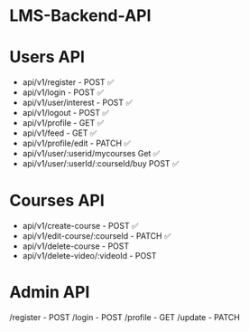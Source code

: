 # LMS-Backend-API

# Users API
- api/v1/register - POST ✅
- api/v1/login - POST ✅
- api/v1/user/interest - POST ✅
- api/v1/logout - POST ✅
- api/v1/profile - GET ✅
- api/v1/feed - GET ✅
- api/v1/profile/edit - PATCH ✅
- api/v1/user/:userid/mycourses Get ✅
- api/v1/user/:userId/:courseId/buy POST ✅

# Courses API

- api/v1/create-course - POST ✅
- api/v1/edit-course/:courseId - PATCH ✅
- api/v1/delete-course - POST
- api/v1/delete-video/:videoId - POST 

# Admin API
/register - POST
/login - POST
/profile - GET
/update - PATCH
